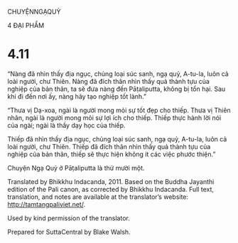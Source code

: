 CHUYỆNNGẠQUỶ

4 ĐẠI PHẨM

# 4.11

“Nàng đã nhìn thấy địa ngục, chủng loại súc sanh, ngạ quỷ, A-tu-la, luôn cả loài người, chư Thiên. Nàng đã đích thân nhìn thấy quả thành tựu của nghiệp của bản thân, ta sẽ đưa nàng đến Pāṭaliputta, không bị tổn hại. Sau khi đi đến nơi ấy, nàng hãy tạo nghiệp tốt lành.”

“Thưa vị Dạ-xoa, ngài là người mong mỏi sự tốt đẹp cho thiếp. Thưa vị Thiên nhân, ngài là người mong mỏi sự lợi ích cho thiếp. Thiếp thực hành lời nói của ngài; ngài là thầy dạy học của thiếp.

Thiếp đã nhìn thấy địa ngục, chủng loại súc sanh, ngạ quỷ, A-tu-la, luôn cả loài người, chư Thiên. Thiếp đã đích thân nhìn thấy quả thành tựu của nghiệp của bản thân, thiếp sẽ thực hiện không ít các việc phước thiện.”

Chuyện Ngạ Quỷ ở Pāṭaliputta là thứ mười một.

Translated by Bhikkhu Indacanda, 2011. Based on the Buddha Jayanthi edition of the Pali canon, as corrected by Bhikkhu Indacanda. Full text, translation, and notes are available at the translator’s website: http://tamtangpaliviet.net/.

Used by kind permission of the translator.

Prepared for SuttaCentral by Blake Walsh.